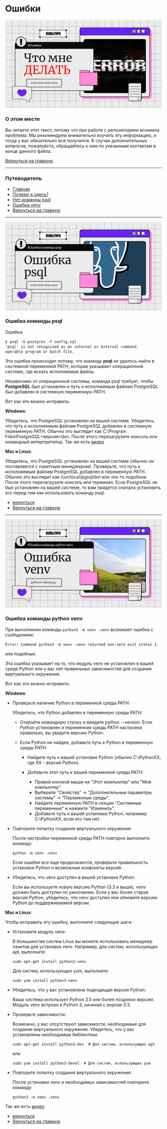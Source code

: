 # Ошибки

[![Picture](https://github.com/AsQqqq/culturo/blob/master/GitAssets/image/er1.png?raw=true)](#ошибки)

### О этом месте

Вы читаете этот текст, потому что при работе с репозиторием возникла проблема. Мы рекомендуем внимательно изучить эту информацию, и тогда у вас обязательно всё получится. В случае дополнительных вопросов, пожалуйста, обращайтесь к нам по указанным контактам в конце данного файла.

[Вернуться на главную](https://github.com/AsQqqq/culturo#настройка-postgresql)

---

### Путеводитель

- [Главная](#ошибки)
- [Почему я здесь?](#о-этом-месте)
- [Нет команды psql](#ошибка-команды-psql)
- [Ошибка venv](#ошибка-команды-python-venv)
- [Вернуться на главную](https://github.com/AsQqqq/culturo#настройка-postgresql)


---

[![Picture](https://github.com/AsQqqq/culturo/blob/master/GitAssets/image/er2.png?raw=true)](#ошибки)

### Ошибка команды psql

Ошибка:
```
$ psql -U postgres -f config.sql
'psql' is not recognized as an internal or external command,
operable program or batch file.
```

Эта ошибка происходит потому, что команду **psql** не удалось найти в системной переменной PATH, которая указывает операционной системе, где искать исполняемые файлы.

Независимо от операционной системы, команда psql требует, чтобы **PostgreSQL** был установлен и путь к исполняемым файлам PostgreSQL был добавлен в системную переменную PATH.

Вот как это можно исправить:

**Windows**:

Убедитесь, что PostgreSQL установлен на вашей системе.
Убедитесь, что путь к исполняемым файлам PostgreSQL добавлен в системную переменную PATH. Обычно это выглядит как C:\Program Files\PostgreSQL\<версия>\bin.
После этого перезагрузите консоль или командный интерпретатор.
Так же есть [видео](https://youtu.be/UKZOp8XCf_Q)


**Mac и Linux**:

Убедитесь, что PostgreSQL установлен на вашей системе (обычно он поставляется с пакетным менеджером).
Проверьте, что путь к исполняемым файлам PostgreSQL добавлен в переменную PATH. Обычно это выглядит как /usr/local/pgsql/bin или что-то подобное.
После этого перезагрузите консоль или терминал.
Если PostgreSQL не был установлен на вашей системе, то вам придется сначала установить его перед тем как использовать команду psql.

- [вернуться](#путеводитель)
- [Вернуться на главную](https://github.com/AsQqqq/culturo#настройка-postgresql)



---

[![Picture](https://github.com/AsQqqq/culturo/blob/master/GitAssets/image/er3.png?raw=true)](#ошибки)


### Ошибка команды python venv

При выполнении команды `python3 -m venv .venv` возникает ошибка с сообщением:

```
Error: Command python3 -m venv .venv returned non-zero exit status 1.
```

или подобные.

Эта ошибка указывает на то, что модуль venv не установлен в вашей среде Python или у вас нет правильных зависимостей для создания виртуального окружения.

Вот как это можно исправить:

**Windows**:

* Проверьте наличие Python в переменной среды PATH:

    Убедитесь, что Python добавлен в переменную среды PATH:

    * Откройте командную строку и введите python --version. Если Python установлен и переменная среды PATH настроена правильно, вы увидите версию Python.

    * Если Python не найден, добавьте путь к Python в переменную среды PATH:

        * Найдите путь к вашей установке Python (обычно C:\PythonXX, где XX - версия Python).

        * Добавьте этот путь к вашей переменной среды PATH:

            * Правой кнопкой мыши на "Этот компьютер" или "Мой компьютер".
            * Выберите "Свойства" -> "Дополнительные параметры системы" -> "Переменные среды".
            * Найдите переменную PATH в секции "Системные переменные" и нажмите "Изменить".
            * Добавьте путь к вашей установке Python, например C:\PythonXX, если его там нет.

* Повторите попытку создания виртуального окружения:

    После настройки переменной среды PATH повторно выполните команду:
    
    ```
    python -m venv .venv
    ```
    Если ошибки все еще продолжаются, проверьте правильность установки Python и возможные конфликты версий.

* Убедитесь, что venv доступен в вашей установке Python:

    Если вы используете новую версию Python (3.3 и выше), venv должен быть доступен по умолчанию.
    Если у вас более старая версия Python, убедитесь, что venv доступен или обновите версию Python до поддерживаемой версии.


**Mac и Linux**:

Чтобы исправить эту ошибку, выполните следующие шаги:

* Установите модуль venv:

    В большинстве систем Linux вы можете использовать менеджер пакетов для установки venv. Например, для систем, использующих apt, выполните:

    ```
    sudo apt-get install python3-venv
    ```
    Для систем, использующих yum, выполните:
    ```
    sudo yum install python3-venv
    ```
* Убедитесь, что у вас установлена подходящая версия Python:

    Ваша система использует Python 3.3 или более позднюю версию. Модуль venv встроен в Python 3, начиная с версии 3.3.
* Проверьте зависимости:

    Возможно, у вас отсутствуют зависимости, необходимые для создания виртуального окружения. Убедитесь, что у вас установлены необходимые библиотеки.
    ```
    sudo apt-get install python3-dev  # Для систем, использующих apt
    ```
    или
    ```
    sudo yum install python3-devel  # Для систем, использующих yum
    ```
* Повторите попытку создания виртуального окружения:

    После установки venv и необходимых зависимостей повторите команду:
    ```
    python3 -m venv .venv
    ```
Так же есть [видео](https://youtu.be/UKZOp8XCf_Q)

- [вернуться](#путеводитель)
- [Вернуться на главную](https://github.com/AsQqqq/culturo#настройка-проекта)